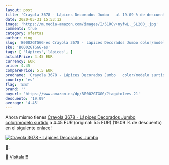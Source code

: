 ```yaml
---
layout: post
title: 'Crayola 3678 - Lápices Decorados Jumbo   al 19.09 % de descuento'
date: 2020-05-31 15:53:12
image: 'https://m.media-amazon.com/images/I/51RCv+nyfwL._SL200_.jpg'
comments: true
category: ofertas
author: ring
slug: 'B0002GTGGG-es Crayola 3678 - Lápices Decorados Jumbo color/modelo surtido'
sku: 'B0002GTGGG-es'
tags: [ 'lápices','lápices', ]
actualPrice: 4.45 EUR
currency: EUR
price: 4.45
comparePrice: 5.5 EUR
prodname: 'Crayola 3678 - Lápices Decorados Jumbo   color/modelo surtido'
country: 'es'
flag: '🇪🇸'
brand: ''
buyurl: 'https://www.amazon.es/dp/B0002GTGGG/?tag=tolees-21'
descuento: '19.09'
average: '4.45'
---
```


Ahora mismo tienes [Crayola 3678 - Lápices Decorados Jumbo   color/modelo surtido](https://www.amazon.es/dp/B0002GTGGG/?tag=tolees-21) a 4.45 EUR (original: 5.5 EUR) (19.09 %  de descuento) en el siguiente enlace!

[![Crayola 3678 - Lápices Decorados Jumbo  ](https://m.media-amazon.com/images/I/51RCv+nyfwL._SL200_.jpg)](https://www.amazon.es/dp/B0002GTGGG/?tag=tolees-21)

🔎:


[🛒 Visítala!!!](https://www.amazon.es/dp/B0002GTGGG/?tag=tolees-21)
